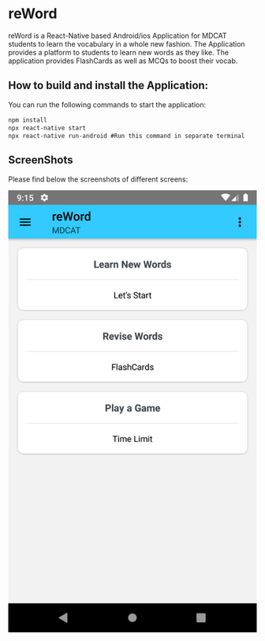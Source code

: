 # reWord

reWord is a React-Native based Android/ios Application for MDCAT students to learn the vocabulary in a whole new fashion.
The Application provides a platform to students to learn new words as they like. The application provides FlashCards as well as MCQs to boost their vocab.

## How to build and install the Application:

You can run the following commands to start the application:

```
npm install
npx react-native start
npx react-native run-android #Run this command in separate terminal
```


## ScreenShots

Please find below the screenshots of different screens:

![](./ScreenShots/screen1.png)
